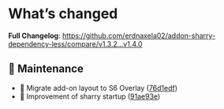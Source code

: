 # What’s changed
**Full Changelog**: https://github.com/erdnaxela02/addon-sharry-dependency-less/compare/v1.3.2...v1.4.0

## 🔧 Maintenance
- 🎨 Migrate add-on layout to S6 Overlay ([76d1edf](https://github.com/erdnaxela02/addon-sharry-dependency-less/commit/76d1edf209face4ac12596cedf8de43da538d716))
- 🚚 Improvement of sharry startup ([91ae93e](https://github.com/erdnaxela02/addon-sharry-dependency-less/commit/91ae93ebde3e1bc5c12c2030aff8e3935d58678c))
